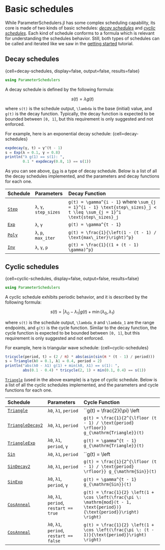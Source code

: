 # Basic schedules

While ParameterSchedulers.jl has some complex scheduling capability, its core is made of two kinds of basic schedules: *[decay schedules](#)* and *[cyclic schedules](#)*. Each kind of schedule conforms to a formula which is relevant for understanding the schedules behavior. Still, both types of schedules can be called and iterated like we saw in the [getting started](#) tutorial.

## Decay schedules

{cell=decay-schedules, display=false, output=false, results=false}
```julia
using ParameterSchedulers
```

A decay schedule is defined by the following formula:
```math
s(t) = \lambda g(t)
```
where ``s(t)`` is the schedule output, ``\lambda`` is the base (initial) value, and ``g(t)`` is the decay function. Typically, the decay function is expected to be bounded between ``[0, 1]``, but this requirement is only suggested and not enforced.

For example, here is an exponential decay schedule:
{cell=decay-schedules}
```julia
expdecay(γ, t) = γ^(t - 1)
s = Exp(λ = 0.1, γ = 0.8)
println("λ g(1) == s(1): ",
        0.1 * expdecay(0.8, 1) == s(1))
```

As you can see above, [`Exp`](#) is a type of decay schedule. Below is a list of all the decay schedules implemented, and the parameters and decay functions for each one.

| Schedule    | Parameters             | Decay Function |
|:------------|:-----------------------|:---------------|
| [`Step`](#) | `λ`, `γ`, `step_sizes` | ``g(t) = \gamma^{i - 1}`` where ``\sum_{j = 1}^{i - 1} \text{step\_sizes}_j < t \leq \sum_{j = 1}^i \text{step\_sizes}_j`` |
| [`Exp`](#)  | `λ`, `γ`               | ``g(t) = \gamma^{t - 1}`` |
| [`Poly`](#) | `λ`, `p`, `max_iter`   | ``g(t) = \frac{1}{\left(1 - (t - 1) / \text{max\_iter}\right)^p}`` |
| [`Inv`](#)  | `λ`, `γ`, `p`          | ``g(t) = \frac{1}{(1 + (t - 1) \gamma)^p}`` |

## Cyclic schedules

{cell=cyclic-schedules, display=false, output=false, results=false}
```julia
using ParameterSchedulers
```

A cyclic schedule exhibits periodic behavior, and it is described by the following formula:
```math
s(t) = |\lambda_0 - \lambda_1| g(t) + \min (\lambda_0, \lambda_1)
```
where ``s(t)`` is the schedule output, ``\lambda_0`` and ``\lambda_1`` are the range endpoints, and ``g(t)`` is the cycle function. Similar to the decay function, the cycle function is expected to be bounded between ``[0, 1]``, but this requirement is only suggested and not enforced.

For example, here is triangular wave schedule:
{cell=cyclic-schedules}
```julia
tricycle(period, t) = (2 / π) * abs(asin(sin(π * (t - 1) / period)))
s = Triangle(λ0 = 0.1, λ1 = 0.4, period = 2)
println("abs(λ0 - λ1) g(1) + min(λ0, λ1) == s(1): ",
        abs(0.1 - 0.4) * tricycle(2, 1) + min(0.1, 0.4) == s(1))
```

[`Triangle`](#) (used in the above example) is a type of cyclic schedule. Below is a list of all the cyclic schedules implemented, and the parameters and cycle functions for each one.

| Schedule              | Parameters                               | Cycle Function |
|:----------------------|:-----------------------------------------|:---------------|
| [`Triangle`](#)       | `λ0`, `λ1`, `period`                     | ``g(t) = \frac{2}{\pi} \left| \arcsin \left( \sin \left(\frac{\pi (t - 1)}{\text{period}} \right) \right) \right|`` |
| [`TriangleDecay2`](#) | `λ0`, `λ1`, `period`                     | ``g(t) = \frac{1}{2^{\lfloor (t - 1) / \text{period} \rfloor}} g_{\mathrm{Triangle}}(t)`` |
| [`TriangleExp`](#)    | `λ0`, `λ1`, `period`, `γ`                | ``g(t) = \gamma^{t - 1} g_{\mathrm{Triangle}}(t)`` |
| [`Sin`](#)            | `λ0`, `λ1`, `period`                     | ``g(t) = \left| \sin \left(\frac{\pi (t - 1)}{\text{period}} \right) \right|`` |
| [`SinDecay2`](#)      | `λ0`, `λ1`, `period`                     | ``g(t) = \frac{1}{2^{\lfloor (t - 1) / \text{period} \rfloor}} g_{\mathrm{Sin}}(t)`` |
| [`SinExp`](#)         | `λ0`, `λ1`, `period`, `γ`                | ``g(t) = \gamma^{t - 1} g_{\mathrm{Sin}}(t)`` |
| [`CosAnneal`](#)      | `λ0`, `λ1`, `period`, `restart == true`  | ``g(t) = \frac{1}{2} \left(1 + \cos \left(\frac{\pi \: \mathrm{mod}(t - 1, \text{period})}{\text{period}}\right) \right)`` |
| [`CosAnneal`](#)      | `λ0`, `λ1`, `period`, `restart == false` | ``g(t) = \frac{1}{2} \left(1 + \cos \left(\frac{\pi \: (t - 1)}{\text{period}}\right) \right)`` |